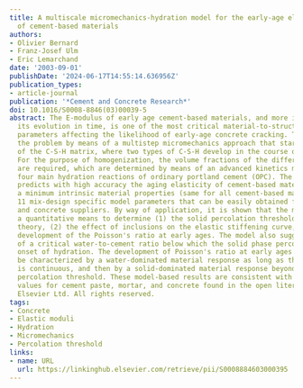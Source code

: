 ```yaml
---
title: A multiscale micromechanics-hydration model for the early-age elastic properties
  of cement-based materials
authors:
- Olivier Bernard
- Franz-Josef Ulm
- Eric Lemarchand
date: '2003-09-01'
publishDate: '2024-06-17T14:55:14.636956Z'
publication_types:
- article-journal
publication: '*Cement and Concrete Research*'
doi: 10.1016/S0008-8846(03)00039-5
abstract: The E-modulus of early age cement-based materials, and more importantly,
  its evolution in time, is one of the most critical material-to-structural design
  parameters affecting the likelihood of early-age concrete cracking. This paper addresses
  the problem by means of a multistep micromechanics approach that starts at the nanolevel
  of the C-S-H matrix, where two types of C-S-H develop in the course of hydration.
  For the purpose of homogenization, the volume fractions of the different phases
  are required, which are determined by means of an advanced kinetics model of the
  four main hydration reactions of ordinary portland cement (OPC). The proposed model
  predicts with high accuracy the aging elasticity of cement-based materials, with
  a minimum intrinsic material properties (same for all cement-based materials), and
  11 mix-design specific model parameters that can be easily obtained from the cement
  and concrete suppliers. By way of application, it is shown that the model provides
  a quantitative means to determine (1) the solid percolation threshold from micromechanics
  theory, (2) the effect of inclusions on the elastic stiffening curve, and (3) the
  development of the Poisson's ratio at early ages. The model also suggests the existence
  of a critical water-to-cement ratio below which the solid phase percolates at the
  onset of hydration. The development of Poisson's ratio at early ages is found to
  be characterized by a water-dominated material response as long as the water phase
  is continuous, and then by a solid-dominated material response beyond the solid
  percolation threshold. These model-based results are consistent with experimental
  values for cement paste, mortar, and concrete found in the open literature. © 2003
  Elsevier Ltd. All rights reserved.
tags:
- Concrete
- Elastic moduli
- Hydration
- Micromechanics
- Percolation threshold
links:
- name: URL
  url: https://linkinghub.elsevier.com/retrieve/pii/S0008884603000395
---
```

